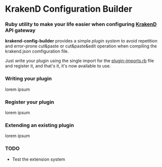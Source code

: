 # KrakenD Configuration Builder
### Ruby utility to make your life easier when configuring [KrakenD](https://www.krakend.io/) API gateway

__krakend-config-builder__ provides a simple _plugin system_ to avoid repetition and error-prone cut&paste or cut&paste&edit operation when compiling the krakend.json comfiguration file.

Just write your plugin using the single import for the [plugin-imports.rb](https://github.com/BarcoMasile/krakend-config-builder/blob/master/shared/plugin-imports.rb) file and register it, and that's it, it's now available to use.

### Writing your plugin
lorem ipsum

### Register your plugin
lorem ipsum

### Extending an existing plugin
lorem ipsum

### TODO
- Test the extension system
